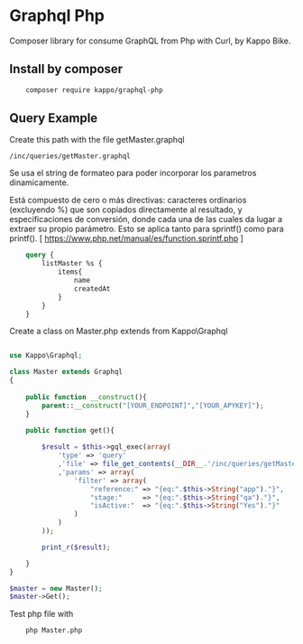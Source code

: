 # Graphql Php
Composer library for consume GraphQL from Php with Curl, by Kappo Bike.

## Install by composer

```bash
    composer require kappo/graphql-php
```

## Query Example

Create this path with the file getMaster.graphql
```path
/inc/queries/getMaster.graphql
```

Se usa el string de formateo para poder incorporar los parametros dinamicamente.

Está compuesto de cero o más directivas: caracteres ordinarios (excluyendo %) que son copiados directamente al resultado, y especificaciones de conversión, donde cada una de las cuales da lugar a extraer su propio parámetro. Esto se aplica tanto para sprintf() como para printf(). [ https://www.php.net/manual/es/function.sprintf.php ]

```graphql
    query {  
        listMaster %s {
            items{
                name
                createdAt
            }
        }
    }
```

Create a class on Master.php extends from Kappo\Graphql
```php

use Kappo\Graphql;

class Master extends Graphql
{
    
    public function __construct(){
        parent::__construct("[YOUR_ENDPOINT]","[YOUR_APYKEY]");
    }

    public function get(){
        
        $result = $this->gql_exec(array(
            'type' => 'query'
            ,'file' => file_get_contents(__DIR__.'/inc/queries/getMaster.graphql',true)
            ,'params' => array(
                'filter' => array(
                    "reference:" => "{eq:".$this->String("app")."}",
                    "stage:"     => "{eq:".$this->String("qa")."}",
                    "isActive:"  => "{eq:".$this->String("Yes")."}"
                )
            )
        ));

        print_r($result);

    }
}

$master = new Master();
$master->Get();

```

Test php file with

```bash
    php Master.php
```